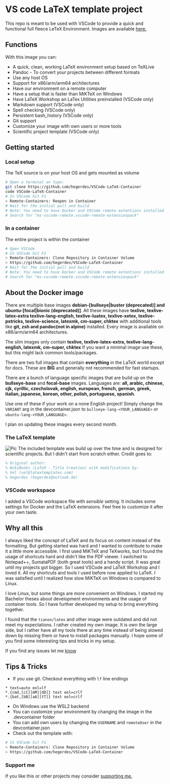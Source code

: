 # VS code LaTeX template project

This repo is meant to be used with VSCode to provide a quick and functional full fleece LeTeX Environment. Images are available [here.](https://hub.docker.com/r/hegerdes/vscode-latex)

## Functions
With this image you can:
 * A quick, clean, working LaTeX environment setup based on TeXLive
 * Pandoc - To convert your projects between different formats
 * Use any host OS
 * Support for x86/arm/arm64 architectures
 * Have our environment on a remote computer
 * Have a setup that is faster than MiKTeX on Windows
 * Have LaTeX Workshop an LaTex Utilities preinstalled (VSCode only)
 * Markdown support (VSCode only)
 * Spell checking (VSCode only)
 * Persistent bash_history (VSCode only)
 * Git support
 * Customize your image with own users or more tools
 * Scientific project template (VSCode only)


## Getting started
### Local setup 
The TeX source is on your host OS and gets mounted as volume
```bash
# Open a terminal an type:
git clone https://github.com/hegerdes/VSCode-LaTeX-Container
code VSCode-LaTeX-Container
# In VSCode hit F1
> Remote-Containers: Reopen in Container
# Wait for the initial pull and build
# Note: You need to have Docker and VSCode remote extentions installed
# Search for "ms-vscode-remote.vscode-remote-extensionpack"
```

### In a container
The entire project is within the container
```bash
# Open VSCode
# In VSCode hit F1
> Remote-Containers: Clone Repository in Container Volume
> https://github.com/hegerdes/VSCode-LaTeX-Container
# Wait for the initial pull and build
# Note: You need to have Docker and VSCode remote extentions installed
# Search for "ms-vscode-remote.vscode-remote-extensionpack"
```

## About the Docker image
There are multiple base images **debian-[bullseye|buster (deprecated)] and ubuntu-[focal|bionic (deprecated)]**. All these images have **texlive, texlive-latex-extra texlive-lang-english, texlive-luatex, texlive-xetex, texlive-pstricks, texlive-science, latexmk, cm-super, chktex** with additional tools like **git, zsh and pandoc(not in alpine)** installed. Every image is available on x86/arm/arm64 architectures.

The slim images only contain **texlive, texlive-latex-extra, texlive-lang-english, latexmk, cm-super, chktex**
If you want a minimal image use these, but this might lack common tools/packages.

There are two full images that contain **everything** in the LaTeX world except for docs. These are **BIG** and generally not recommended for fast startups.

There are a bunch of language specific images that are build up on the **bullseye-base** and **focal-base** images. Languages are: **all, arabic, chinese, cjk, cyrillic, czechslovak, english, european, french, german, greek, italian, japanese, korean, other, polish, portuguese, spanish**.

Use one of these if your work on a none English project! Simply change the `VARIANT` arg in the devcontainer.json to `bullseye-lang-<YOUR_LANGUAGE>` or `ubuntu-lang-<YOUR_LANGUAGE>`.

I plan on updating these images every second month.

### The LaTeX template
![Pic](/img/blog/latex-template.png)
The included template was build up over the time and is designed for scientific projects. But I didn't start from scratch either. Credit goes to:
```LaTeX
% Original author:
% WikiBooks (LaTeX - Title Creation) with modifications by:
% Vel (vel@latextemplates.com)
% hegerdes (hegerdes@outlook.de)
```

### VSCode workspace
I added a VSCode workspace file with *sensible* setting. It includes some settings for Docker and the LaTeX extensions. Feel free to customize it after your own taste.

## Why all this
I always liked the concept of LaTeX and its focus on content instead of the formatting. But getting started was hard and I wanted to contribute to make it a little more accessible. I first used MiKTeX and TeXworks, but I found the usage of shortcuts hard and didn't like the PDF viewer. I switched to Notepad++, SumataPDF (both great tools) and a handy script. It was great until my projects got bigger. So I used VSCode and LaTeX Workshop and I loved it. All my shortcuts and tools I used before now applied to LaTeX. I was satisfied until I realized how slow MiKTeX on Windows is compared to Linux.

I love Linux, but some things are more convenient on Windows. I started my Bachelor theses about development environments and the usage of container tools. So I have further developed my setup to bring everything together.

I found that the `tianon/latex` and other image were outdated and did not meet my expectations. I rather created my own image. It is own the large side, but I rather have all my tools there at any time instead of being slowed down by missing them or have to install packages manually. I hope some of you find some interesting tips and tricks in my setup.


If you find any issues let me [know](https://github.com/hegerdes/VSCode-LaTeX-Container/issues)

## Tips & Tricks
 * If you use git. Checkout everything with `lf` line endings
```text
* text=auto eol=lf
*.{cmd,[cC][mM][dD]} text eol=crlf
*.{bat,[bB][aA][tT]} text eol=crlf
```
 * On Windows use the WSL2 backend
 * You can customize your environment by changing the image in the .devcontainer folder
 * You can add own users by changing the `USERNAME` and `remoteUser` in the devcontainer.json
 * Check out the template with:
```bash
# In VSCode hit F1
> Remote-Containers: Clone Repository in Container Volume
> https://github.com/hegerdes/VSCode-LaTeX-Container
```

### Support me
If you like this or other projects may consider [supporting me.](https://paypal.me/hegerdes?locale.x=de_DE)

